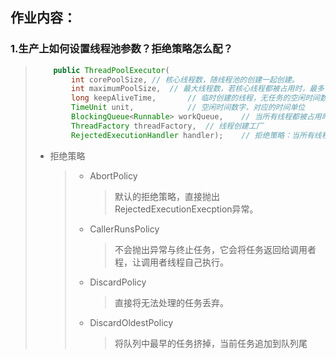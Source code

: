 ##  作业内容：

###     1.生产上如何设置线程池参数？拒绝策略怎么配？

> ```java
>     public ThreadPoolExecutor(
>         int corePoolSize,	// 核心线程数，随线程池的创建一起创建。
>         int maximumPoolSize,	// 最大线程数，若核心线程都被占用时，最多可以临时创建部分线程。最多不超过此设置值。
>         long keepAliveTime,		// 临时创建的线程，无任务的空闲时间数字，当达到空闲时间时自动销毁
>         TimeUnit unit,			// 空闲时间数字，对应的时间单位
>         BlockingQueue<Runnable> workQueue,	// 当所有线程都被占用时，用于存放后继到来的任务队列
>         ThreadFactory threadFactory,	// 线程创建工厂
>         RejectedExecutionHandler handler);	// 拒绝策略：当所有线程都被占用，同时队列缓存也没有空间时所做的操作。
> 
> ```
>
> - 拒绝策略
>
>   > - AbortPolicy
>   >
>   >   > 默认的拒绝策略，直接抛出RejectedExecutionExecption异常。
>   >
>   > - CallerRunsPolicy
>   >
>   >   > 不会抛出异常与终止任务，它会将任务返回给调用者程，让调用者线程自己执行。
>   >
>   > - DiscardPolicy
>   >
>   >   > 直接将无法处理的任务丢弃。
>   >
>   > - DiscardOldestPolicy
>   >
>   >   > 将队列中最早的任务挤掉，当前任务追加到队列尾